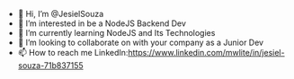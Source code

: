 - 👋 Hi, I’m @JesielSouza
- 👀 I’m interested in be a NodeJS Backend Dev
- 🌱 I’m currently learning NodeJS and Its Technologies
- 💞️ I’m looking to collaborate on with your company as a Junior Dev
- 📫 How to reach me LinkedIn:https://www.linkedin.com/mwlite/in/jesiel-souza-71b837155

<!---
JesielSouza/JesielSouza is a ✨ special ✨ repository because its `README.md` (this file) appears on your GitHub profile.
You can click the Preview link to take a look at your changes.
--->
